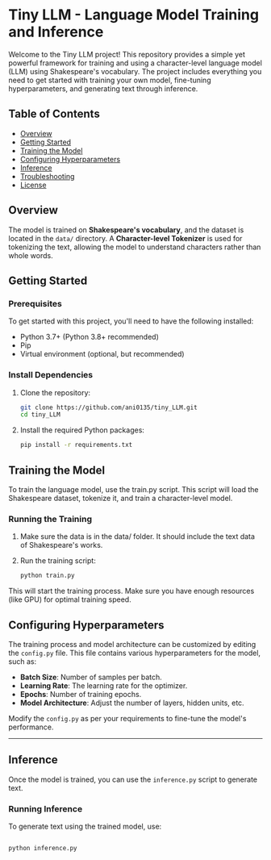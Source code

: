 # Tiny LLM - Language Model Training and Inference

Welcome to the Tiny LLM project! This repository provides a simple yet powerful framework for training and using a character-level language model (LLM) using Shakespeare's vocabulary. The project includes everything you need to get started with training your own model, fine-tuning hyperparameters, and generating text through inference.

## Table of Contents
- [Overview](#overview)
- [Getting Started](#getting-started)
- [Training the Model](#training-the-model)
- [Configuring Hyperparameters](#configuring-hyperparameters)
- [Inference](#inference)
- [Troubleshooting](#troubleshooting)
- [License](#license)

## Overview

The model is trained on **Shakespeare's vocabulary**, and the dataset is located in the `data/` directory. A **Character-level Tokenizer** is used for tokenizing the text, allowing the model to understand characters rather than whole words.

## Getting Started

### Prerequisites

To get started with this project, you'll need to have the following installed:

- Python 3.7+ (Python 3.8+ recommended)
- Pip
- Virtual environment (optional, but recommended)

### Install Dependencies

1. Clone the repository:

   ```bash
   git clone https://github.com/ani0135/tiny_LLM.git
   cd tiny_LLM
2. Install the required Python packages:
    ``` bash
    pip install -r requirements.txt

## Training the Model

To train the language model, use the train.py script. This script will load the Shakespeare dataset, tokenize it, and train a character-level model.

### Running the Training

1. Make sure the data is in the data/ folder. It should include the text data of Shakespeare's works.

2. Run the training script:
    ``` bash
    python train.py

This will start the training process. Make sure you have enough resources (like GPU) for optimal training speed.

## Configuring Hyperparameters

The training process and model architecture can be customized by editing the `config.py` file. This file contains various hyperparameters for the model, such as:

- **Batch Size**: Number of samples per batch.
- **Learning Rate**: The learning rate for the optimizer.
- **Epochs**: Number of training epochs.
- **Model Architecture**: Adjust the number of layers, hidden units, etc.

Modify the `config.py` as per your requirements to fine-tune the model's performance.

---

## Inference

Once the model is trained, you can use the `inference.py` script to generate text.

### Running Inference

To generate text using the trained model, use:

```bash

python inference.py
